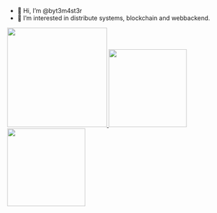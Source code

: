 - 👋 Hi, I’m @byt3m4st3r
- 👀 I’m interested in distribute systems, blockchain and webbackend.

<a href="/">
  <img height="230em" src="https://github-profile-summary-cards.vercel.app/api/cards/profile-details?username=byt3m4st3r&theme=github">
  <img height="180em" src="https://github-readme-stats.vercel.app/api?username=byt3m4st3r&show_icons=true&include_all_commits=true&count_private=true" />
  <img height="180em" src="https://github-readme-stats.vercel.app/api/top-langs?username=byt3m4st3r&layout=compact&langs_count=8" />
</a>
